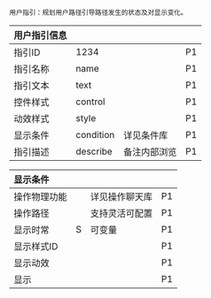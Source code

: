 ```
用户指引：规划用户路径引导路径发生的状态及对显示变化。
```



| 用户指引信息 |  |  |  |
| :--- | :--- | :--- | :--- |
| 指引ID | 1234 |  | P1 |
| 指引名称 | name |  | P1 |
| 指引文本 | text |  | P1 |
| 控件样式 | control |  | P1 |
| 动效样式 | style |  | P1 |
| 显示条件 | condition | 详见条件库 | P1 |
| 指引描述 | describe  | 备注内部浏览 | P1 |


| 显示条件 | | | |
| :--- | :--- | :--- | :--- |
| 操作物理功能 | | 详见操作聊天库  | P1 |
| 操作路径| | 支持灵活可配置  | P1 |
| 显示时常|S | 可变量  | P1 |
| 显示样式ID| |   | P1 |
| 显示动效| |   | P1 |
| 显示| |   | P1 |





















